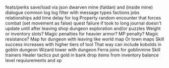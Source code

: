 feats/perks
save/load via json
dwarven mine (faldan) and (inside mine) dialogue
common log
log filter with message types
factions
jobs
relationships
add time delay for log
Property
random encounter that forces combat (set movement as false)
quest failure if took to long
journal doesn't update until after leaving shop
dungeon exploration and/or puzzles
Weight or inventory slots?
Magic penalties for heavier armor? MP penalty?
Magic resistance?
Map for dungeon with leaving like world map
Or town maps
Skill success increases with higher tiers of tool
That way can include kobolds in goblin dungeon
Wizard tower with dungeon 
Ferra joins for goblinmine
Skill trainers 
Healer tactics 
put gold in bank
drop items from inventory
balance level requiurements and xp
